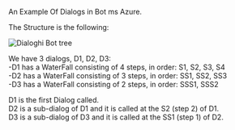An Example Of Dialogs in Bot ms Azure. 

The Structure is the following:


![Dialoghi Bot tree](https://user-images.githubusercontent.com/24482406/212283579-b3d42c0c-ddf2-4970-8efe-53d6ebe9c1f9.png)



We have 3 dialogs, D1, D2, D3:  
  -D1 has a WaterFall consisting of 4 steps, in order: S1, S2, S3, S4  
  -D2 has a WaterFall consisting of 3 steps, in order: SS1, SS2, SS3  
  -D3 has a WaterFall consisting of 2 steps, in order: SSS1, SSS2  
    
      
 D1 is the first Dialog called.  
 D2 is a sub-dialog of D1 and it is called at the S2 (step 2) of D1.  
 D3 is a sub-dialog of D3 and it is called at the SS1 (step 1) of D2.  
 
 
